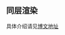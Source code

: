 ## 同层渲染
具体介绍请见[博文地址](https://coder-star.github.io/iOS/Hybrid/%E5%90%8C%E5%B1%82%E6%B8%B2%E6%9F%93/#more)